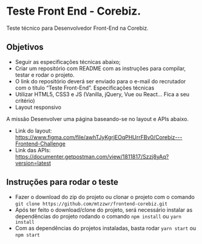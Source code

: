 # Teste Front End - Corebiz.

Teste técnico para Desenvolvedor Front-End na Corebiz.

## Objetivos

- Seguir as especificações técnicas abaixo;
- Criar um repositório com README com as instruções para compilar, testar e rodar o projeto.
- O link do repositório deverá ser enviado para o e-mail do recrutador com o título “Teste Front-End”.
Especificações técnicas
- Utilizar HTML5, CSS3 e JS (Vanilla, jQuery, Vue ou React... Fica a seu critério)
- Layout responsivo

A missão
Desenvolver uma página baseando-se no layout e APIs abaixo.
- Link do layout: https://www.figma.com/file/awhTJyKgrjEOqPHUrrFBv0/Corebiz---Frontend-Challenge
- Link das APIs: https://documenter.getpostman.com/view/1811817/Szzj8yAq?version=latest

## Instruções para rodar o teste

- Fazer o download do zip do projeto ou clonar o projeto com o comando `git clone https://github.com/mtzzwr/frontend-corebiz.git`
- Após ter feito o download/clone do projeto, será necessário instalar as dependências do projeto rodando o comando `npm install` ou `yarn install`
- Com as dependências do projetos instaladas, basta rodar `yarn start` ou `npm start`

